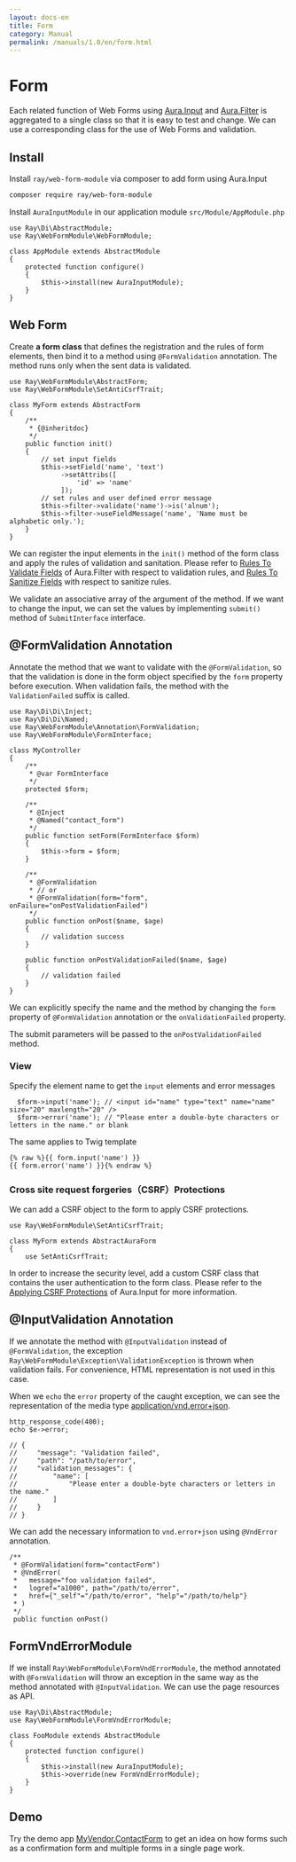```yaml
---
layout: docs-en
title: Form
category: Manual
permalink: /manuals/1.0/en/form.html
---
```


# Form

Each related function of Web Forms using [Aura.Input](https://github.com/auraphp/Aura.Input) and [Aura.Filter](https://github.com/auraphp/Aura.Filter) is aggregated to a single class so that it is easy to test and change.
We can use a corresponding class for the use of Web Forms and validation.

## Install

Install `ray/web-form-module` via composer to add form using Aura.Input

```bash
composer require ray/web-form-module
```

Install `AuraInputModule` in our application module `src/Module/AppModule.php`

```php?start_inline
use Ray\Di\AbstractModule;
use Ray\WebFormModule\WebFormModule;

class AppModule extends AbstractModule
{
    protected function configure()
    {
        $this->install(new AuraInputModule);
    }
}
```

##  Web Form

Create **a form class** that defines the registration and the rules of form elements, then bind it to a method using `@FormValidation` annotation.
The method runs only when the sent data is validated.

```php?start_inline
use Ray\WebFormModule\AbstractForm;
use Ray\WebFormModule\SetAntiCsrfTrait;

class MyForm extends AbstractForm
{
    /**
     * {@inheritdoc}
     */
    public function init()
    {
        // set input fields
        $this->setField('name', 'text')
             ->setAttribs([
                 'id' => 'name'
             ]);
        // set rules and user defined error message
        $this->filter->validate('name')->is('alnum');
        $this->filter->useFieldMessage('name', 'Name must be alphabetic only.');
    }
}
```

We can register the input elements in the `init()` method of the form class and apply the rules of validation and sanitation.
Please refer to [Rules To Validate Fields](https://github.com/auraphp/Aura.Filter/blob/2.x/docs/validate.md) of Aura.Filter with respect to validation rules, and [Rules To Sanitize Fields](https://github.com/auraphp/Aura.Filter/blob/2.x/docs/sanitize.md) with respect to sanitize rules.

We validate an associative array of the argument of the method.
If we want to change the input, we can set the values by implementing `submit()` method of `SubmitInterface` interface.

## @FormValidation Annotation

Annotate the method that we want to validate with the `@FormValidation`, so that the validation is done in the form object specified by the `form` property before execution.
When validation fails, the method with the `ValidationFailed` suffix is called.

```php?start_inline
use Ray\Di\Di\Inject;
use Ray\Di\Di\Named;
use Ray\WebFormModule\Annotation\FormValidation;
use Ray\WebFormModule\FormInterface;

class MyController
{
    /**
     * @var FormInterface
     */
    protected $form;

    /**
     * @Inject
     * @Named("contact_form")
     */
    public function setForm(FormInterface $form)
    {
        $this->form = $form;
    }

    /**
     * @FormValidation
     * // or
     * @FormValidation(form="form", onFailure="onPostValidationFailed")
     */
    public function onPost($name, $age)
    {
        // validation success
    }

    public function onPostValidationFailed($name, $age)
    {
        // validation failed
    }
}
```

We can explicitly specify the name and the method by changing the `form` property of `@FormValidation` annotation or the `onValidationFailed` property.

The submit parameters will be passed to the `onPostValidationFailed` method.

### View

Specify the element name to get the `input` elements and error messages

```php?start_inline
  $form->input('name'); // <input id="name" type="text" name="name" size="20" maxlength="20" />
  $form->error('name'); // "Please enter a double-byte characters or letters in the name." or blank
```

The same applies to Twig template

```php?start_inline
{% raw %}{{ form.input('name') }}
{{ form.error('name') }}{% endraw %}
```

### Cross site request forgeries（CSRF）Protections

We can add a CSRF object to the form to apply CSRF protections.

```php?start_inline
use Ray\WebFormModule\SetAntiCsrfTrait;

class MyForm extends AbstractAuraForm
{
    use SetAntiCsrfTrait;
```

In order to increase the security level, add a custom CSRF class that contains the user authentication to the form class.
Please refer to the [Applying CSRF Protections](https://github.com/auraphp/Aura.Input#applying-csrf-protections) of Aura.Input for more information.

## @InputValidation Annotation

If we annotate the method with `@InputValidation` instead of `@FormValidation`, the exception `Ray\WebFormModule\Exception\ValidationException` is thrown when validation fails.
For convenience, HTML representation is not used in this case.

When we `echo` the `error` property of the caught exception, we can see the representation of the media type [application/vnd.error+json](https://github.com/blongden/vnd.error).

```php?start_inline
http_response_code(400);
echo $e->error;

// {
//     "message": "Validation failed",
//     "path": "/path/to/error",
//     "validation_messages": {
//         "name": [
//             "Please enter a double-byte characters or letters in the name."
//         ]
//     }
// }
```

We can add the necessary information to `vnd.error+json` using `@VndError` annotation.

```php?start_inline
/**
 * @FormValidation(form="contactForm")
 * @VndError(
 *   message="foo validation failed",
 *   logref="a1000", path="/path/to/error",
 *   href={"_self"="/path/to/error", "help"="/path/to/help"}
 * )
 */
 public function onPost()
```

## FormVndErrorModule

If we install `Ray\WebFormModule\FormVndErrorModule`, the method annotated with `@FormValidation`
will throw an exception in the same way as the method annotated with `@InputValidation`.
We can use the page resources as API.

```php?start_inline
use Ray\Di\AbstractModule;
use Ray\WebFormModule\FormVndErrorModule;

class FooModule extends AbstractModule
{
    protected function configure()
    {
        $this->install(new AuraInputModule);
        $this->override(new FormVndErrorModule);
    }
}
```

## Demo

Try the demo app [MyVendor.ContactForm](https://github.com/bearsunday/MyVendor.ContactForm) to get an idea on how forms such as
a confirmation form and multiple forms in a single page work.
